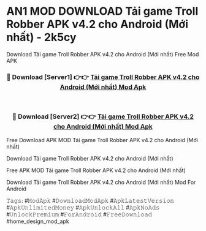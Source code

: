# AN1 MOD DOWNLOAD Tải game Troll Robber APK v4.2 cho Android (Mới nhất) - 2k5cy
Download Tải game Troll Robber APK v4.2 cho Android (Mới nhất) Free Mod APK

<div align="center">
<h3>🔴 Download [Server1] 👉👉 <a href="https://apk-comot.site?title=Tải_game_Troll_Robber_APK_v4.2_cho_Android_(Mới_nhất)">Tải game Troll Robber APK v4.2 cho Android (Mới nhất) Mod Apk</a></h3><br>

<h3>🔴 Download [Server2] 👉👉 <a href="https://apk-comot.site?title=Tải_game_Troll_Robber_APK_v4.2_cho_Android_(Mới_nhất)">Tải game Troll Robber APK v4.2 cho Android (Mới nhất) Mod Apk</a></h3>
</div>


Free Download APK MOD Tải game Troll Robber APK v4.2 cho Android (Mới nhất)

Download Tải game Troll Robber APK v4.2 cho Android (Mới nhất) 

Free APK MOD Tải game Troll Robber APK v4.2 cho Android (Mới nhất) 

Download Tải game Troll Robber APK v4.2 cho Android (Mới nhất) Mod For Android

𝚃𝚊𝚐𝚜: #𝙼𝚘𝚍𝙰𝚙𝚔 #𝙳𝚘𝚠𝚗𝚕𝚘𝚊𝚍𝙼𝚘𝚍𝙰𝚙𝚔 #𝙰𝚙𝚔𝙻𝚊𝚝𝚎𝚜𝚝𝚅𝚎𝚛𝚜𝚒𝚘𝚗 #𝙰𝚙𝚔𝚄𝚗𝚕𝚒𝚖𝚒𝚝𝚎𝚍𝙼𝚘𝚗𝚎𝚢 #𝙰𝚙𝚔𝚄𝚗𝚕𝚘𝚌𝚔𝙰𝚕𝚕 #𝙰𝚙𝚔𝙽𝚘𝙰𝚍𝚜 #𝚄𝚗𝚕𝚘𝚌𝚔𝙿𝚛𝚎𝚖𝚒𝚞𝚖 #𝙵𝚘𝚛𝙰𝚗𝚍𝚛𝚘𝚒𝚍 #𝙵𝚛𝚎𝚎𝙳𝚘𝚠𝚗𝚕𝚘𝚊𝚍 #home_design_mod_apk